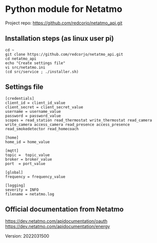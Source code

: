 # Python module for Netatmo

Project repo: https://github.com/redcorjo/netatmo_api.git

## Installation steps (as linux user pi)

```shell
cd ~
git clone https://github.com/redcorjo/netatmo_api.git
cd netatmo_api
echo "Create settings file"
vi src/netatmo.ini
(cd src/service ; ./installer.sh)
```


## Settings file

```
[credentials]
client_id = client_id_value
client_secret = client_secret_value
username = username_value
password = password_value
scopes = read_station read_thermostat write_thermostat read_camera write_camera access_camera read_presence access_presence read_smokedetector read_homecoach

[home]
home_id = home_value

[mqtt]
topic =  topic_value
broker = broker_value 
port  = port_value

[global]
frequency = frequency_value

[logging]
severity = INFO
filename = netatmo.log
```

## Official documentation from Netatmo

<https://dev.netatmo.com/apidocumentation/oauth>
<https://dev.netatmo.com/apidocumentation/energy>


Version: 2022031500
